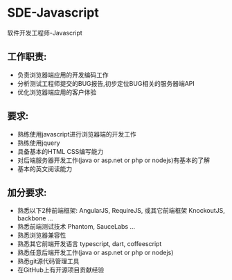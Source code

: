 # SDE-Javascript
软件开发工程师-Javascript

## 工作职责:
+ 负责浏览器端应用的开发编码工作
+ 分析测试工程师提交的BUG报告,初步定位BUG相关的服务器端API
+ 优化浏览器端应用的客户体验

## 要求:
+ 熟练使用javascript进行浏览器端的开发工作
+ 熟练使用jquery
+ 具备基本的HTML CSS编写能力
+ 对后端服务器开发工作(java or asp.net or php or nodejs)有基本的了解
+ 基本的英文阅读能力

## 加分要求:
+ 熟悉以下2种前端框架: AngularJS, RequireJS, 或其它前端框架 KnockoutJS, backbone ...
+ 熟悉前端测试技术 Phantom, SauceLabs ...
+ 熟悉浏览器兼容性
+ 熟悉其它前端开发语言 typescript, dart, coffeescript
+ 熟悉任意后端开发工作(java or asp.net or php or nodejs)
+ 熟悉git源代码管理工具
+ 在GitHub上有开源项目贡献经验